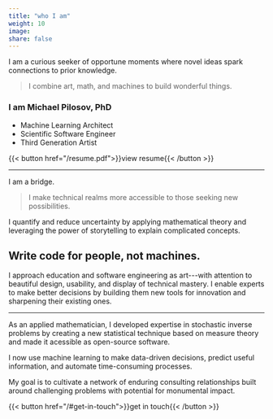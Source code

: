 ```yaml
---
title: "who I am"
weight: 10
image:
share: false
---
```


I am a curious seeker of opportune moments where novel ideas spark connections to prior knowledge.

> I combine art, math, and machines to build wonderful things.

### I am **Michael Pilosov, PhD**
- Machine Learning Architect
- Scientific Software Engineer
- Third Generation Artist


{{< button href="/resume.pdf">}}view resume{{< /button >}}

-----


I am a bridge.

> I make technical realms more accessible to those seeking new possibilities.

I quantify and reduce uncertainty by applying mathematical theory and leveraging the power of storytelling to explain complicated concepts.


## Write code for people, not machines.

I approach education and software engineering as art---with attention to beautiful design, usability, and display of technical mastery.
I enable experts to make better decisions by building them new tools for innovation and sharpening their existing ones.

-----


As an applied mathematician, I developed expertise in stochastic inverse problems by creating a new statistical technique based on measure theory and made it acessible as open-source software.

I now use machine learning to make data-driven decisions, predict useful information, and automate time-consuming processes.


My goal is to cultivate a network of enduring consulting relationships built around challenging problems with potential for monumental impact.

{{< button href="/#get-in-touch">}}get in touch{{< /button >}}
<br>

